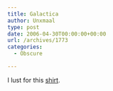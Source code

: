 ```yaml
---
title: Galactica
author: Unxmaal
type: post
date: 2006-04-30T00:00:00+00:00
url: /archives/1773
categories:
  - Obscure

---
```

I lust for this [shirt][1].

 [1]: http://www.etsy.com/view_item.php?listing_id=168123